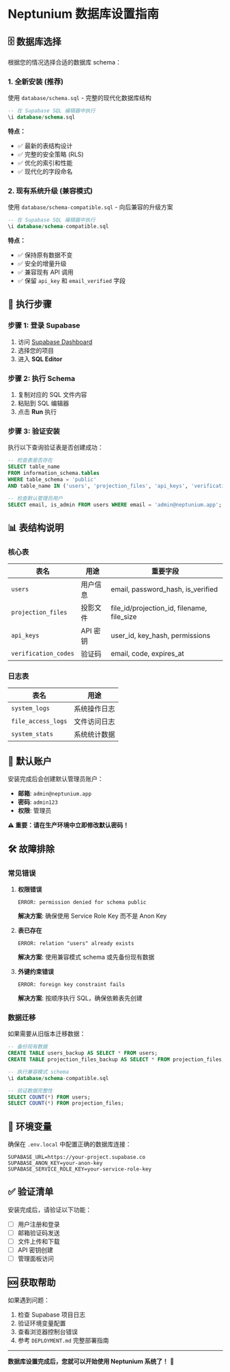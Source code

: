 # Neptunium 数据库设置指南

## 🗄️ 数据库选择

根据您的情况选择合适的数据库 schema：

### 1. 全新安装 (推荐)
使用 `database/schema.sql` - 完整的现代化数据库结构

```sql
-- 在 Supabase SQL 编辑器中执行
\i database/schema.sql
```

**特点：**
- ✅ 最新的表结构设计
- ✅ 完整的安全策略 (RLS)
- ✅ 优化的索引和性能
- ✅ 现代化的字段命名

### 2. 现有系统升级 (兼容模式)
使用 `database/schema-compatible.sql` - 向后兼容的升级方案

```sql
-- 在 Supabase SQL 编辑器中执行
\i database/schema-compatible.sql
```

**特点：**
- ✅ 保持原有数据不变
- ✅ 安全的增量升级
- ✅ 兼容现有 API 调用
- ✅ 保留 `api_key` 和 `email_verified` 字段

## 🔧 执行步骤

### 步骤 1: 登录 Supabase
1. 访问 [Supabase Dashboard](https://supabase.com/dashboard)
2. 选择您的项目
3. 进入 **SQL Editor**

### 步骤 2: 执行 Schema
1. 复制对应的 SQL 文件内容
2. 粘贴到 SQL 编辑器
3. 点击 **Run** 执行

### 步骤 3: 验证安装
执行以下查询验证表是否创建成功：

```sql
-- 检查表是否存在
SELECT table_name 
FROM information_schema.tables 
WHERE table_schema = 'public' 
AND table_name IN ('users', 'projection_files', 'api_keys', 'verification_codes');

-- 检查默认管理员用户
SELECT email, is_admin FROM users WHERE email = 'admin@neptunium.app';
```

## 📊 表结构说明

### 核心表

| 表名 | 用途 | 重要字段 |
|------|------|----------|
| `users` | 用户信息 | email, password_hash, is_verified |
| `projection_files` | 投影文件 | file_id/projection_id, filename, file_size |
| `api_keys` | API 密钥 | user_id, key_hash, permissions |
| `verification_codes` | 验证码 | email, code, expires_at |

### 日志表

| 表名 | 用途 |
|------|------|
| `system_logs` | 系统操作日志 |
| `file_access_logs` | 文件访问日志 |
| `system_stats` | 系统统计数据 |

## 🔐 默认账户

安装完成后会创建默认管理员账户：

- **邮箱**: `admin@neptunium.app`
- **密码**: `admin123`
- **权限**: 管理员

**⚠️ 重要：请在生产环境中立即修改默认密码！**

## 🛠️ 故障排除

### 常见错误

1. **权限错误**
   ```
   ERROR: permission denied for schema public
   ```
   **解决方案**: 确保使用 Service Role Key 而不是 Anon Key

2. **表已存在**
   ```
   ERROR: relation "users" already exists
   ```
   **解决方案**: 使用兼容模式 schema 或先备份现有数据

3. **外键约束错误**
   ```
   ERROR: foreign key constraint fails
   ```
   **解决方案**: 按顺序执行 SQL，确保依赖表先创建

### 数据迁移

如果需要从旧版本迁移数据：

```sql
-- 备份现有数据
CREATE TABLE users_backup AS SELECT * FROM users;
CREATE TABLE projection_files_backup AS SELECT * FROM projection_files;

-- 执行兼容模式 schema
\i database/schema-compatible.sql

-- 验证数据完整性
SELECT COUNT(*) FROM users;
SELECT COUNT(*) FROM projection_files;
```

## 📝 环境变量

确保在 `.env.local` 中配置正确的数据库连接：

```env
SUPABASE_URL=https://your-project.supabase.co
SUPABASE_ANON_KEY=your-anon-key
SUPABASE_SERVICE_ROLE_KEY=your-service-role-key
```

## ✅ 验证清单

安装完成后，请验证以下功能：

- [ ] 用户注册和登录
- [ ] 邮箱验证码发送
- [ ] 文件上传和下载
- [ ] API 密钥创建
- [ ] 管理面板访问

## 🆘 获取帮助

如果遇到问题：

1. 检查 Supabase 项目日志
2. 验证环境变量配置
3. 查看浏览器控制台错误
4. 参考 `DEPLOYMENT.md` 完整部署指南

---

**数据库设置完成后，您就可以开始使用 Neptunium 系统了！** 🎉

